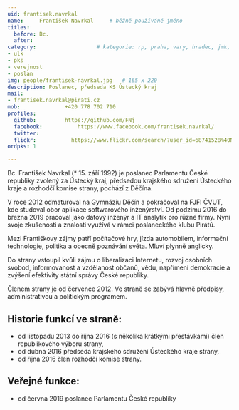 ```yaml
---
uid: frantisek.navrkal
name:     František Navrkal  	# běžně používáné jméno
titles:
  before: Bc. 
  after:
category:                 	# kategorie: rp, praha, vary, hradec, jmk, senat
- ulk
- pks
- verejnost
- poslan
img: people/frantisek-navrkal.jpg   # 165 x 220
description: Poslanec, předseda KS Ústecký kraj
mail:
- frantisek.navrkal@pirati.cz
mob:			  +420 778 702 710
profiles:
  github:         https://github.com/FNj
  facebook: 		  https://www.facebook.com/frantisek.navrkal/
  twitter: 
  flickr:     		https://www.flickr.com/search/?user_id=68741528%40N03&sort=date-taken-desc&text=franti%C5%A1ek%20navrkal&view_all=1
ordpks: 1

---
```


Bc. František Navrkal (* 15. září 1992) je poslanec Parlamentu České republiky zvolený za Ústecký kraj, předsedou krajského sdružení Ústeckého kraje a rozhodčí komise strany, pochází z Děčína.

V roce 2012 odmaturoval na Gymnáziu Děčín a pokračoval na FJFI ČVUT, kde studoval obor aplikace softwarového inženýrství. Od podzimu 2016 do března 2019 pracoval jako datový inženýr a IT analytik pro různé firmy. Nyní svoje zkušenosti a znalosti využívá v rámci poslaneckého klubu Pirátů.

Mezi Františkovy zájmy patří počítačové hry, jízda automobilem, informační technologie, politika a obecně poznávání světa. Mluví plynně anglicky.

Do strany vstoupil kvůli zájmu o liberalizaci Internetu, rozvoj osobních svobod, informovanost a vzdělanost občanů, vědu, napřímení demokracie a zvýšení efektivity státní správy České republiky.

Členem strany je od července 2012. Ve straně se zabývá hlavně předpisy, administrativou a politickým programem.

## Historie funkcí ve straně:

- od listopadu 2013 do října 2016 (s několika krátkými přestávkami) člen republikového výboru strany,
- od dubna 2016 předseda krajského sdružení Ústeckého kraje strany,
- od října 2016 člen rozhodčí komise strany.

## Veřejné funkce:

- od června 2019 poslanec Parlamentu České republiky
